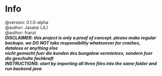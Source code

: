 # Info
@version: 0.1.0-alpha <br>
@author: Jasatai (JL) <br>
@author: franzi <br>
<i><b>DISCLAIMER:<b><i> this project is only a proof of concept. please make regular backups. we DO NOT take responsibility whatsoever for crashes, dataloss or anything else <br>
nicht gemacht fuer die kunden des bungalow vermietees, sondern fuer die geschulte fachkraft <br>
<b>INSTRUCTIONS</b>: start by importing all three files into the same folder and run backend.java
